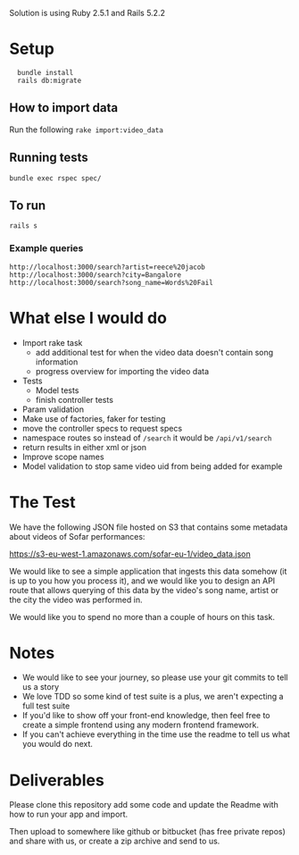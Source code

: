
Solution is using Ruby 2.5.1 and Rails 5.2.2

# Setup
```
  bundle install
  rails db:migrate
```


## How to import data
Run the following `rake import:video_data`

## Running tests
`bundle exec rspec spec/`

## To run
`rails s`

### Example queries
`http://localhost:3000/search?artist=reece%20jacob`  
`http://localhost:3000/search?city=Bangalore`  
`http://localhost:3000/search?song_name=Words%20Fail`

# What else I would do
- Import rake task
  - add additional test for when the video data doesn't contain song information
  - progress overview for importing the video data
- Tests
  - Model tests
  - finish controller tests
- Param validation
- Make use of factories, faker for testing
- move the controller specs to request specs
- namespace routes so instead of `/search` it would be `/api/v1/search`
- return results in either xml or json
- Improve scope names
- Model validation to stop same video uid from being added for example
  

# The Test
We have the following JSON file hosted on S3 that contains some metadata about videos of Sofar performances:

https://s3-eu-west-1.amazonaws.com/sofar-eu-1/video_data.json

We would like to see a simple application that ingests this data somehow (it is up to you how you process it), and we would like you to design an API route that allows querying of this data by the video's song name, artist or the city the video was performed in.

We would like you to spend no more than a couple of hours on this task.

# Notes

* We would like to see your journey, so please use your git commits to tell us a story
* We love TDD so some kind of test suite is a plus, we aren't expecting a full test suite
* If you'd like to show off your front-end knowledge, then feel free to create a simple frontend using any modern frontend framework.
* If you can't achieve everything in the time use the readme to tell us what you would do next.

# Deliverables

Please clone this repository add some code and update the Readme with how to run your app and import.

Then upload to somewhere like github or bitbucket (has free private repos) and share with us, or create a zip archive and send to us.
